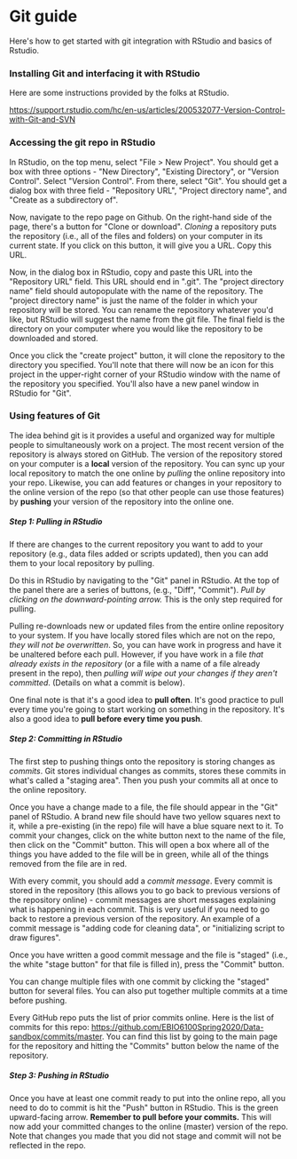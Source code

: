 # Git guide

Here's how to get started with git integration with RStudio and basics of Rstudio.

### Installing Git and interfacing it with RStudio

Here are some instructions provided by the folks at RStudio.

https://support.rstudio.com/hc/en-us/articles/200532077-Version-Control-with-Git-and-SVN

### Accessing the git repo in RStudio

In RStudio, on the top menu, select "File > New Project". You should get a box with three options - "New Directory", "Existing Directory", or "Version Control". Select "Version Control". From there, select "Git". You should get a dialog box with three field - "Repository URL", "Project directory name", and "Create as a subdirectory of".

Now, navigate to the repo page on Github. On the right-hand side of the page, there's a button for "Clone or download". *Cloning* a repository puts the repository (i.e., all of the files and folders) on your computer in its current state. If you click on this button, it will give you a URL. Copy this URL.

Now, in the dialog box in RStudio, copy and paste this URL into the "Repository URL" field. This URL should end in ".git". The "project directory name" field should autopopulate with the name of the repository. The "project directory name" is just the name of the folder in which your repository will be stored. You can rename the repository whatever you'd like, but RStudio will suggest the name from the git file. The final field is the directory on your computer where you would like the repository to be downloaded and stored.

Once you click the "create project" button, it will clone the repository to the directory you specified. You'll note that there will now be an icon for this project in the upper-right corner of your RStudio window with the name of the repository you specified. You'll also have a new panel window in RStudio for "Git".

### Using features of Git

The idea behind git is it provides a useful and organized way for multiple people to simultaneously work on a project. The most recent version of the repository is always stored on GitHub. The version of the repository stored on your computer is a **local** version of the repository. You can sync up your local repository to match the one online by *pulling* the online repository into your repo. Likewise, you can add features or changes in your repository to the online version of the repo (so that other people can use those features) by **pushing** your version of the repository into the online one.

##### Step 1: Pulling in RStudio

If there are changes to the current repository you want to add to your repository (e.g., data files added or scripts updated), then you can add them to your local repository by pulling.

Do this in RStudio by navigating to the "Git" panel in RStudio. At the top of the panel there are a series of buttons, (e.g., "Diff", "Commit"). *Pull by clicking on the downward-pointing arrow.* This is the only step required for pulling.

Pulling re-downloads new or updated files from the entire online repository to your system. If you have locally stored files which are not on the repo, *they will not be overwritten*. So, you can have work in progress and have it be unaltered before each pull. However, if you have work in a file *that already exists in the repository* (or a file with a name of a file already present in the repo), then *pulling will wipe out your changes if they aren't committed*. (Details on what a commit is below).

One final note is that it's a good idea to **pull often**. It's good practice to pull every time you're going to start working on something in the repository. It's also a good idea to **pull before every time you push**.

##### Step 2: Committing in RStudio

The first step to pushing things onto the repository is storing changes as *commits*. Git stores individual changes as commits, stores these commits in what's called a "staging area". Then you push your commits all at once to the online repository.

Once you have a change made to a file, the file should appear in the "Git" panel of RStudio. A brand new file should have two yellow squares next to it, while a pre-existing (in the repo) file will have a blue square next to it. To commit your changes, click on the white button next to the name of the file, then click on the "Commit" button. This will open a box where all of the things you have added to the file will be in green, while all of the things removed from the file are in red. 

With every commit, you should add a *commit message*. Every commit is stored in the repository (this allows you to go back to previous versions of the repository online) - commit messages are short messages explaining what is happening in each commit. This is very useful if you need to go back to restore a previous version of the repository. An example of a commit message is "adding code for cleaning data", or "initializing script to draw figures".

Once you have written a good commit message and the file is "staged" (i.e., the white "stage button" for that file is filled in), press the "Commit" button.

You can change multiple files with one commit by clicking the "staged" button for several files. You can also put together multiple commits at a time before pushing.

Every GitHub repo puts the list of prior commits online. Here is the list of commits for this repo: https://github.com/EBIO6100Spring2020/Data-sandbox/commits/master. You can find this list by going to the main page for the repository and hitting the "Commits" button below the name of the repository.

##### Step 3: Pushing in RStudio

Once you have at least one commit ready to put into the online repo, all you need to do to commit is hit the "Push" button in RStudio. This is the green upward-facing arrow. **Remember to pull before your commits.** This will now add your committed changes to the online (master) version of the repo. Note that changes you made that you did not stage and commit will not be reflected in the repo.



